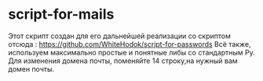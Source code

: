 # script-for-mails

Этот скрипт создан для его дальнейшей реализации со скриптом отсюда : https://github.com/WhiteHodok/script-for-passwords
Всё также, используем максимально простые и понятные либы со стандартным Py.
Для изменения домена почты, поменяйте 14 строку,на нужный вам домен почты.
